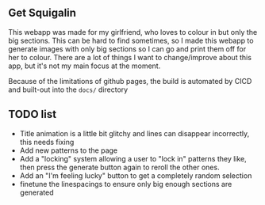 ## Get Squigalin
This webapp was made for my girlfriend, who loves to colour in but only the big sections. This can be hard to find sometimes, so I made this webapp to generate images with only big sections so I can go and print them off for her to colour. There are a lot of things I want to change/improve about this app, but it's not my main focus at the moment.

Because of the limitations of github pages, the build is automated by CICD and built-out into the `docs/` directory

## TODO list

- Title animation is a little bit glitchy and lines can disappear incorrectly, this needs fixing
- Add new patterns to the page
- Add a "locking" system allowing a user to "lock in" patterns they like, then press the generate button again to reroll the other ones.
- Add an "I'm feeling lucky" button to get a completely random selection
- finetune the linespacings to ensure only big enough sections are generated
